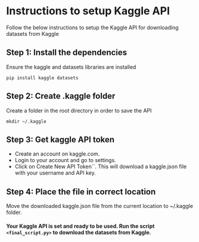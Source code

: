 # Instructions to setup Kaggle API 

Follow the below instructions to setup the Kaggle API for downloading datasets from Kaggle 

## Step 1: Install the dependencies

Ensure the kaggle and datasets libraries are installed

`pip install kaggle datasets`

## Step 2: Create .kaggle folder

Create a folder in the root directory in order to save the API 

`mkdir ~/.kaggle`

## Step 3: Get kaggle API token 

* Create an account on kaggle.com. 
* Login to your account and go to settings.
* Click on Create New API Token``. This will download a kaggle.json file with your username and API key. 

## Step 4: Place the file in correct location

Move the downloaded kaggle.json file from the current location to ~/.kaggle folder. 

#### Your Kaggle API is set and ready to be used. Run the script `<final_script.py>` to download the datasets from Kaggle.